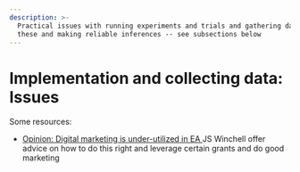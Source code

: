 ```yaml
---
description: >-
  Practical issues with running experiments and trials and gathering data on
  these and making reliable inferences -- see subsections below
---
```


# Implementation and collecting data: Issues

Some resources: 

* [Opinion: Digital marketing is under-utilized in EA  ](https://forum.effectivealtruism.org/posts/cPCra34aCGrYzKcDF/opinion-digital-marketing-is-under-utilized-in-ea)JS Winchell offer advice on how to do this right and leverage certain grants and do good marketing

